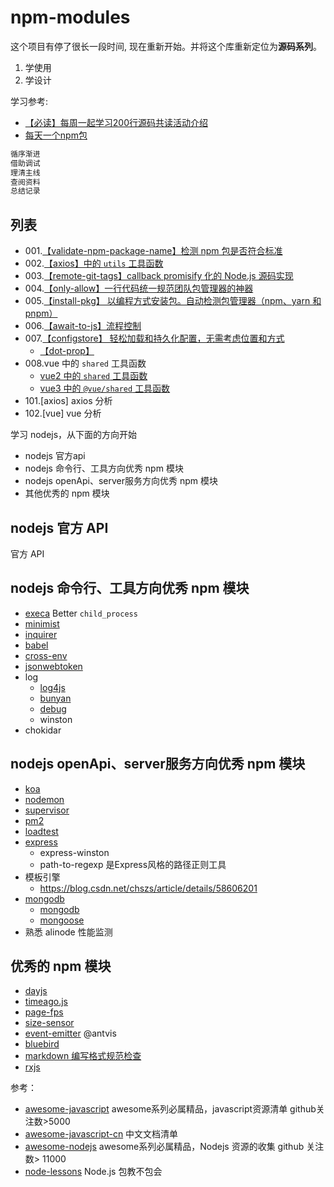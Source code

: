# npm-modules

这个项目有停了很长一段时间, 现在重新开始。并将这个库重新定位为**源码系列**。

1. 学使用
2. 学设计

学习参考:

- [【必读】每周一起学习200行源码共读活动介绍](https://www.yuque.com/ruochuan12/topics/1)
- [每天一个npm包](https://www.zhihu.com/people/xu-yi-zong-13/posts)

```js
循序渐进
借助调试
理清主线
查阅资料
总结记录
```

## 列表

- 001.[【validate-npm-package-name】检测 npm 包是否符合标准](./001.validate-npm-package-name/readme.md)
- 002.[【axios】中的 `utils` 工具函数](./101.axios/utils.md)
- 003.[【remote-git-tags】callback promisify 化的 Node.js 源码实现](./003.remote-git-tags/readme.md)
- 004.[【only-allow】一行代码统一规范团队包管理器的神器](./004.only-allow/readme.md)
- 005.[【install-pkg】 以编程方式安装包。自动检测包管理器（npm、yarn 和 pnpm）](./005.pkg-install/readme.md)
- 006.[【await-to-js】流程控制](./006.await-to-js/readme.md)
- 007.[【configstore】 轻松加载和持久化配置，无需考虑位置和方式](./007.configstore/readme.md)
  - [【dot-prop】](./007.configstore/dot-prop.md)
- 008.vue 中的 `shared` 工具函数
  - [vue2 中的 `shared` 工具函数](./102.vue/vue2-shared.md)
  - [vue3 中的 `@vue/shared` 工具函数](./102.vue/vue3-shared.md)
- 101.[axios] axios 分析
- 102.[vue] vue 分析


学习 nodejs，从下面的方向开始

- nodejs 官方api
- nodejs 命令行、工具方向优秀 npm 模块
- nodejs openApi、server服务方向优秀 npm 模块
- 其他优秀的 npm 模块

## nodejs 官方 API

官方 API

## nodejs 命令行、工具方向优秀 npm 模块

- [execa](./execa) Better `child_process`
- [minimist](./minimist)
- [inquirer](./inquirer)
- [babel](./babel)
- [cross-env](./cross-env)
- [jsonwebtoken](./jsonwebtoken)
- log
  - [log4js](./log4js)
  - [bunyan](./bunyan)
  - [debug](./debug)
  - winston
- chokidar

## nodejs openApi、server服务方向优秀 npm 模块

- [koa](./koa)
- [nodemon](./nodemon)
- [supervisor](./supervisor)
- [pm2](./pm2)
- [loadtest](./loadtest)
- [express](./express)
  - express-winston
  - path-to-regexp 是Express风格的路径正则工具
- 模板引擎
  - https://blog.csdn.net/chszs/article/details/58606201
- [mongodb](./mongodb)
  - [mongodb](https://zhuanlan.zhihu.com/p/24308524)
  - [mongoose](https://mongoosejs.com/)
- 熟悉 alinode 性能监测

## 优秀的 npm 模块

- [dayjs](https://github.com/iamkun/dayjs)
- [timeago.js](https://github.com/hustcc/timeago.js)
- [page-fps](https://github.com/hustcc/page-fps)
- [size-sensor](https://github.com/hustcc/size-sensor)
- [event-emitter](https://github.com/antvis/event-emitter) @antvis
- [bluebird](https://github.com/petkaantonov/bluebird)
- [markdown 编写格式规范检查](https://github.com/hustcc/lint-md)
- [rxjs](https://cn.rx.js.org/manual/index.html)

参考：

- [awesome-javascript](https://github.com/sorrycc/awesome-javascript) awesome系列必属精品，javascript资源清单 github关注数>5000
- [awesome-javascript-cn](https://github.com/jobbole/awesome-javascript-cn) 中文文档清单
- [awesome-nodejs](https://github.com/sindresorhus/awesome-nodejs) awesome系列必属精品，Nodejs 资源的收集 github 关注数> 11000
- [node-lessons](https://github.com/alsotang/node-lessons) Node.js 包教不包会
